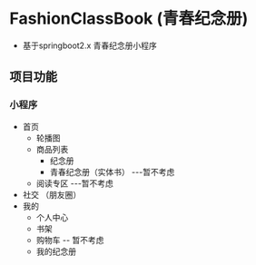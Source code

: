 # FashionClassBook (青春纪念册)

- 基于springboot2.x 青春纪念册小程序

## 项目功能

### 小程序

- 首页 
  - 轮播图
  - 商品列表
    - 纪念册
    - 青春纪念册（实体书）    ---暂不考虑
  - 阅读专区                ---暂不考虑
- 社交 （朋友圈）
- 我的 
  - 个人中心 
  - 书架
  - 购物车                 -- 暂不考虑 
  - 我的纪念册